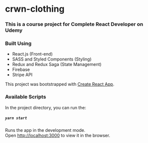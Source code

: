 # crwn-clothing
  
### This is a course project for Complete React Developer on Udemy


### Built Using
- React.js (Front-end)
- SASS and Styled Components (Styling)
- Redux and Redux Saga (State Management) 
- Firebase 
- Stripe API  




This project was bootstrapped with [Create React App](https://github.com/facebook/create-react-app).

### Available Scripts
In the project directory, you can run the:

##### `yarn start`

Runs the app in the development mode.<br />
Open [http://localhost:3000](http://localhost:3000) to view it in the browser.

